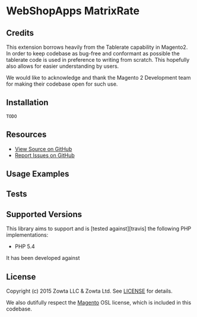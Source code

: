# WebShopApps MatrixRate

## Credits

This extension borrows heavily from the Tablerate capability in Magento2.  In order to keep codebase as bug-free and
conformant as possible the tablerate code is used in preference to writing from scratch.  This hopefully also
allows for easier understanding by users.

We would like to acknowledge and thank the Magento 2 Development team for making their codebase open for such use.


## Installation
    TODO

## Resources
* [View Source on GitHub][code]
* [Report Issues on GitHub][issues]

[code]: https://github.com/webshopapps/matrix-rate
[issues]: https://github.com/webshopapps/matrix-rate/issues

## Usage Examples

## Tests


## Supported Versions
This library aims to support and is [tested against][travis] the following PHP
implementations:

* PHP 5.4

It has been developed against 

## License
Copyright (c) 2015 Zowta LLC & Zowta Ltd. See [LICENSE][] for
details.

We also dutifully respect the [Magento][] OSL license, which is included in this codebase.


[license]: LICENSE.md
[magento]: Magento2_LICENSE.md
